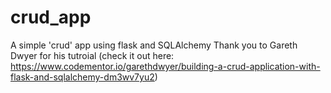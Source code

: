 # crud_app
A simple 'crud' app using flask and SQLAlchemy 
Thank you to Gareth Dwyer for his tutroial (check it out here: https://www.codementor.io/garethdwyer/building-a-crud-application-with-flask-and-sqlalchemy-dm3wv7yu2) 
